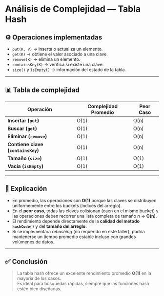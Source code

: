 # Análisis de Complejidad — Tabla Hash

## ⚙️ Operaciones implementadas
- `put(K, V)` → inserta o actualiza un elemento.
- `get(K)` → obtiene el valor asociado a una clave.
- `remove(K)` → elimina un elemento.
- `containsKey(K)` → verifica si existe una clave.
- `size()` y `isEmpty()` → información del estado de la tabla.

---

## 📊 Tabla de complejidad

| Operación  | Complejidad Promedio | Peor Caso |
|-------------|----------------------|-----------|
| **Insertar (`put`)** | O(1) | O(n)      |
| **Buscar (`get`)** | O(1) | O(n)      |
| **Eliminar (`remove`)** | O(1) | O(n)      |
| **Contiene clave (`containsKey`)** | O(1) | O(n)      |
| **Tamaño (`size`)** | O(1) | O(1)      |
| **Vacía (`isEmpty`)** | O(1) | O(1)      |

---

## 📖 Explicación
- En promedio, las operaciones son **O(1)** porque las claves se distribuyen uniformemente entre los buckets (índices del arreglo).
- En el **peor caso**, todas las claves colisionan (caen en el mismo bucket) y las operaciones deben recorrer una lista completa de tamaño *n* → **O(n)**.
- El rendimiento depende directamente de la **calidad del método `hashCode()`** y del **tamaño del arreglo**.
- Si se implementara *rehashing* (no requerido en este taller), podría mantenerse un tiempo promedio estable incluso con grandes volúmenes de datos.

---

## ✅ Conclusión
> La tabla hash ofrece un excelente rendimiento promedio **O(1)** en la mayoría de los casos.  
> Es ideal para búsquedas rápidas, siempre que las funciones hash estén bien diseñadas.
